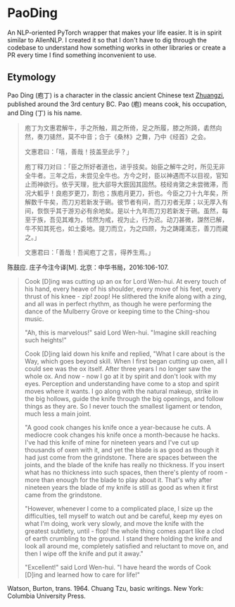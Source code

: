 # PaoDing

An NLP-oriented PyTorch wrapper that makes your life easier. It is in spirit similar to AllenNLP. I created it so that I don't have to dig through the codebase to understand how something works in other libraries or create a PR every time I find something inconvenient to use.

## Etymology

Pao Ding (庖丁) is a character in the classic ancient Chinese text [Zhuangzi](https://en.wikipedia.org/wiki/Zhuangzi_(book)), published around the 3rd century BC. Pao (庖) means cook, his occupation, and Ding (丁) is his name.

> 庖丁为文惠君解牛，手之所触，肩之所倚，足之所履，膝之所踦，砉然向然，奏刀𬴃然，莫不中音；合于《桑林》之舞，乃中《经首》之会。
>
> 文惠君曰：「嘻，善哉！技盖至此乎？」
>
> 庖丁释刀对曰：「臣之所好者道也，进乎技矣。始臣之解牛之时，所见无非全牛者。三年之后，未尝见全牛也。方今之时，臣以神遇而不以目视，官知止而神欲行。依乎天理，批大郤导大窾因其固然。枝经肯綮之未尝微滞，而况大軱乎！良庖岁更刀，割也；族庖月更刀，折也。今臣之刀十九年矣，所解数千牛矣，而刀刃若新发于硎。彼节者有间，而刀刃者无厚；以无厚入有间，恢恢乎其于游刃必有余地矣。是以十九年而刀刃若新发于硎。虽然，每至于族，吾见其难为，怵然为戒，视为止，行为迟。动刀甚微，謋然已解，牛不知其死也，如土委地。提刀而立，为之四顾，为之踌躇滿志，善刀而藏之。」
>
> 文惠君曰：「善哉！吾闻庖丁之言，得养生焉。」

陈鼓应. 庄子今注今译[M]. 北京：中华书局，2016:106-107.

> Cook [D]ing was cutting up an ox for Lord Wen-hui. At every touch of his hand, every heave of his shoulder, every move of his feet, every thrust of his knee - zip! zoop! He slithered the knife along with a zing, and all was in perfect rhythm, as though he were performing the dance of the Mulberry Grove or keeping time to the Ching-shou music.
>
> "Ah, this is marvelous!" said Lord Wen-hui. "Imagine skill reaching such heights!"
>
> Cook [D]ing laid down his knife and replied, "What I care about is the Way, which goes beyond skill. When I first began cutting up oxen, all I could see was the ox itself. After three years I no longer saw the whole ox. And now - now I go at it by spirit and don't look with my eyes. Perception and understanding have come to a stop and spirit moves where it wants. I go along with the natural makeup, strike in the big hollows, guide the knife through the big openings, and follow things as they are. So I never touch the smallest ligament or tendon, much less a main joint.
>
> "A good cook changes his knife once a year-because he cuts. A mediocre cook changes his knife once a month-because he hacks. I've had this knife of mine for nineteen years and I've cut up thousands of oxen with it, and yet the blade is as good as though it had just come from the grindstone. There are spaces between the joints, and the blade of the knife has really no thickness. If you insert what has no thickness into such spaces, then there's plenty of room - more than enough for the blade to play about it. That's why after nineteen years the blade of my knife is still as good as when it first came from the grindstone.
>
> "However, whenever I come to a complicated place, I size up the difficulties, tell myself to watch out and be careful, keep my eyes on what I'm doing, work very slowly, and move the knife with the greatest subtlety, until - flop! the whole thing comes apart like a clod of earth crumbling to the ground. I stand there holding the knife and look all around me, completely satisfied and reluctant to move on, and then I wipe off the knife and put it away."
>
> "Excellent!" said Lord Wen-hui. "I have heard the words of Cook [D]ing and learned how to care for life!"

Watson, Burton, trans. 1964. Chuang Tzu, basic writings. New York: Columbia University Press.

